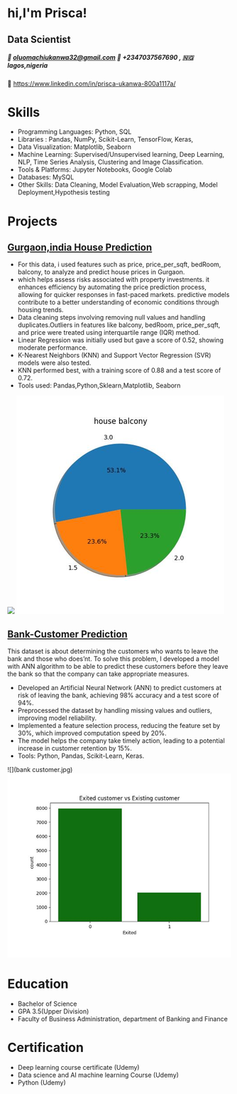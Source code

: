 # hi,I'm Prisca!
## Data Scientist
##### 📧 oluomachiukanwa32@gmail.com   📱 +2347037567690 , 🇳🇬 lagos,nigeria 
🔗 https://www.linkedin.com/in/prisca-ukanwa-800a1117a/

# Skills
- Programming Languages: Python, SQL
- Libraries : Pandas, NumPy, Scikit-Learn, TensorFlow, Keras, 
- Data Visualization: Matplotlib, Seaborn
- Machine Learning: Supervised/Unsupervised learning, Deep Learning, NLP, Time Series Analysis, Clustering and Image Classification.
- Tools & Platforms: Jupyter Notebooks, Google Colab
- Databases: MySQL
- Other Skills: Data Cleaning, Model Evaluation,Web scrapping, Model Deployment,Hypothesis testing

# Projects
## [Gurgaon,india House Prediction](Pritex32/Gurgoan-house-price-prediction (github.com))
- For this data, i used features such as  price, price_per_sqft, bedRoom, balcony, to analyze and predict house prices in Gurgaon.
- which helps assess risks associated with property investments. it enhances efficiency by automating the price prediction process, allowing for quicker responses in fast-paced markets. predictive models contribute to a better understanding of economic conditions through housing trends.
- Data cleaning steps involving  removing null values and handling duplicates.Outliers in features like balcony, bedRoom, price_per_sqft, and price were treated using interquartile range (IQR) method.
-	Linear Regression was initially used but gave a score of 0.52, showing moderate performance.
- K-Nearest Neighbors (KNN) and Support Vector Regression (SVR) models were also tested.
- KNN performed best, with a training score of 0.88 and a test score of 0.72.
-	Tools used: Pandas,Python,Sklearn,Matplotlib, Seaborn

![](/main/house%20trend%20pie.jpg)
![](https://github.com/Pritex32/prisca.github.io/blob/main/house%20trend%20pie.jpg)

## [Bank-Customer Prediction]( Pritex32/pritex_project (github.com))
This dataset is about determining the customers who wants to leave the bank and those who does’nt. To solve this problem, I developed a model with ANN algorithm to be able to predict these customers before they leave the bank so that the company can take appropriate measures.
- Developed an Artificial Neural Network (ANN) to predict customers at risk of leaving the bank, achieving 98% accuracy and a test score of 94%.
-	Preprocessed the dataset by handling missing values and outliers, improving model reliability.
-	Implemented a feature selection process, reducing the feature set by 30%, which improved computation speed by 20%.
-	The model helps the company take timely action, leading to a potential increase in customer retention by 15%.
-	Tools: Python, Pandas, Scikit-Learn, Keras.

![](bank customer.jpg)
![](https://github.com/Pritex32/prisca.github.io/blob/main/bank%20customer.jpg)

# Education
- Bachelor of Science                                                                             
- GPA 3.5(Upper Division)
- Faculty of Business Administration, department of Banking and Finance

# Certification                                                                           
- Deep learning course certificate (Udemy)
- Data science and AI machine learning Course (Udemy)
- Python (Udemy)


